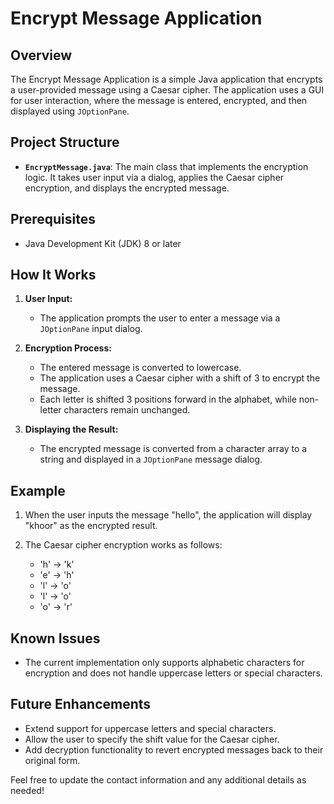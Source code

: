 # Encrypt Message Application

## Overview

The Encrypt Message Application is a simple Java application that encrypts a user-provided message using a Caesar cipher. The application uses a GUI for user interaction, where the message is entered, encrypted, and then displayed using `JOptionPane`.

## Project Structure

- **`EncryptMessage.java`**: The main class that implements the encryption logic. It takes user input via a dialog, applies the Caesar cipher encryption, and displays the encrypted message.

## Prerequisites

- Java Development Kit (JDK) 8 or later

## How It Works

1. **User Input:**
   - The application prompts the user to enter a message via a `JOptionPane` input dialog.

2. **Encryption Process:**
   - The entered message is converted to lowercase.
   - The application uses a Caesar cipher with a shift of 3 to encrypt the message.
   - Each letter is shifted 3 positions forward in the alphabet, while non-letter characters remain unchanged.

3. **Displaying the Result:**
   - The encrypted message is converted from a character array to a string and displayed in a `JOptionPane` message dialog.

## Example

1. When the user inputs the message "hello", the application will display "khoor" as the encrypted result.

2. The Caesar cipher encryption works as follows:
   - 'h' -> 'k'
   - 'e' -> 'h'
   - 'l' -> 'o'
   - 'l' -> 'o'
   - 'o' -> 'r'

## Known Issues

- The current implementation only supports alphabetic characters for encryption and does not handle uppercase letters or special characters.

## Future Enhancements

- Extend support for uppercase letters and special characters.
- Allow the user to specify the shift value for the Caesar cipher.
- Add decryption functionality to revert encrypted messages back to their original form.


Feel free to update the contact information and any additional details as needed!
